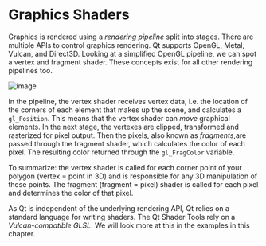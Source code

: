 # Graphics Shaders

Graphics is rendered using a _rendering pipeline_ split into stages. There are multiple APIs to control graphics rendering. Qt supports OpenGL, Metal, Vulcan, and Direct3D. Looking at a simplified OpenGL pipeline, we can spot a vertex and fragment shader. These concepts exist for all other rendering pipelines too.

![image](../../ch10-effects/assets//openglpipeline.png)

In the pipeline, the vertex shader receives vertex data, i.e. the location of the corners of each element that makes up the scene, and calculates a `gl_Position`. This means that the vertex shader can _move_ graphical elements. In the next stage, the vertexes are clipped, transformed and rasterized for pixel output. Then the pixels, also known as _fragments_,are passed through the fragment shader, which calculates the color of each pixel. The resulting color returned through the `gl_FragColor` variable. 

To summarize: the vertex shader is called for each corner point of your polygon (vertex = point in 3D) and is responsible for any 3D manipulation of these points. The fragment (fragment = pixel) shader is called for each pixel and determines the color of that pixel.

As Qt is independent of the underlying rendering API, Qt relies on a standard language for writing shaders. The Qt Shader Tools rely on a _Vulcan-compatible GLSL_. We will look more at this in the examples in this chapter.
